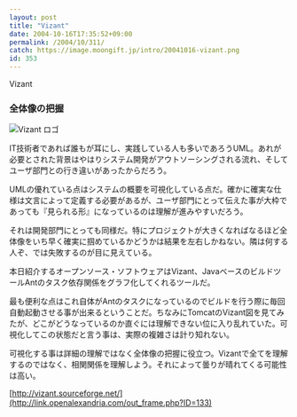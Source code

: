 ```yaml
---
layout: post
title: "Vizant"
date: 2004-10-16T17:35:52+09:00
permalink: /2004/10/311/
catch: https://image.moongift.jp/intro/20041016-vizant.png
id: 353
---
```

Vizant  
<!--more-->

### 全体像の把握
  

![Vizant ロゴ](https://image.moongift.jp/intro/20041016-vizant.png "Vizant ロゴ")

  

IT技術者であれば誰もが耳にし、実践している人も多いであろうUML。あれが必要とされた背景はやはりシステム開発がアウトソーシングされる流れ、そしてユーザ部門との行き違いがあったからだろう。

  

UMLの優れている点はシステムの概要を可視化している点だ。確かに確実な仕様は文言によって定義する必要があるが、ユーザ部門にとって伝えた事が大枠であっても『見られる形』になっているのは理解が進みやすいだろう。

  

それは開発部門にとっても同様だ。特にプロジェクトが大きくなればなるほど全体像をいち早く確実に掴めているかどうかは結果を左右しかねない。隣は何する人ぞ、では失敗するのが目に見えている。

  

本日紹介するオープンソース・ソフトウェアはVizant、JavaベースのビルドツールAntのタスク依存関係をグラフ化してくれるツールだ。

  

最も便利な点はこれ自体がAntのタスクになっているのでビルドを行う際に毎回自動起動させる事が出来るということだ。ちなみにTomcatのVizant図を見てみたが、どこがどうなっているのか直ぐには理解できない位に入り乱れていた。可視化してこの状態だと言う事は、実際の複雑さは計り知れない。

  

可視化する事は詳細の理解ではなく全体像の把握に役立つ。Vizantで全てを理解するのではなく、相関関係を理解しよう。それによって曇りが晴れてくる可能性は高い。

  

[http://vizant.sourceforge.net/](http://link.openalexandria.com/out_frame.php?ID=133)

